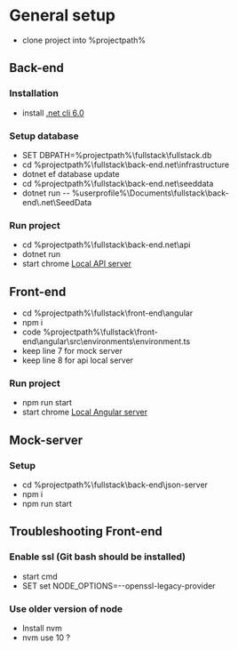 # General setup
- clone project into %projectpath%

## Back-end

### Installation
- install [.net cli 6.0](https://download.visualstudio.microsoft.com/download/pr/68ff350e-8b8d-4249-8678-570d5025f8e3/2178c63b5572b6016647525b53aa75b5/dotnet-sdk-6.0.420-win-x64.exe)

### Setup database
- SET DBPATH=%projectpath%\fullstack\fullstack.db
- cd %projectpath%\fullstack\back-end\.net\infrastructure
- dotnet ef database update
- cd %projectpath%\fullstack\back-end\.net\seeddata
- dotnet run -- %userprofile%\\Documents\\fullstack\\back-end\\.net\\SeedData

### Run project
- cd %projectpath%\fullstack\back-end\.net\api
- dotnet run
- start chrome [Local API server](https://localhost:7297/)

## Front-end

- cd %projectpath%\fullstack\front-end\angular
- npm i
- code %projectpath%\fullstack\front-end\angular\src\environments\environment.ts
- keep line 7 for mock server
- keep line 8 for api local server

### Run project
- npm run start
- start chrome [Local Angular server](https://localhost:4200/)

## Mock-server

### Setup
- cd %projectpath%\fullstack\back-end\json-server
- npm i
- npm run start

## Troubleshooting Front-end

### Enable ssl (Git bash should be installed)
- start cmd
- SET set NODE_OPTIONS=--openssl-legacy-provider

### Use older version of node
- Install nvm
- nvm use 10 ?
